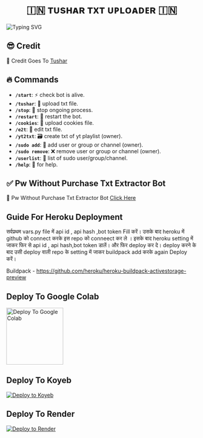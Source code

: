 <h1 align="center">
  🇮🇳 ᴛᴜsʜᴀʀ ᴛxᴛ ᴜᴘʟᴏᴀᴅᴇʀ 🇮🇳
</h1>

![Typing SVG](https://readme-typing-svg.herokuapp.com/?lines=Welcome+To+Txt+Uploader+Bot+!)

## 😎 Credit

🥳 Credit Goes To [Tushar](https://t.me/Tushar0125)

  
## 🔥 Commands

- **`/start`**: ⚡ check bot is alive.
- **`/tushar`**:  📁 upload txt file.
- **`/stop`**: 🛑 stop ongoing process.
- **`/restart`**: 🔮 restart the bot.
- **`/cookies`**: 🍪 upload cookies file.
- **`/e2t`**: 📝 edit txt file.
- **`/yt2txt`**: 🗃️ create txt of yt playlist (owner).
- **`/sudo add`**: 🎊 add user or group or channel (owner).
- **`/sudo remove`**: ❌ remove user or group or channel (owner).
- **`/userlist`**: 📜 list of sudo user/group/channel.
- **`/help`**: 🎉 for help.


## ✅ Pw Without Purchase Txt Extractor Bot

🥳 Pw Without Purchase Txt Extractor Bot [Click Here](https://t.me/PwTxtExtractorBot)
 

## Guide For Heroku Deployment 


सर्वप्रथम vars.py file में api id , api hash ,bot token Fill करें।
उसके बाद heroku में github को connect करके इस repo को conneect कर ले ।
इसके बाद heroku setting में जाकर फिर से api id , api hash,bot token डालें। और फिर deploy कर दे।
deploy करने के बाद उसी deploy वाली repo के setting में जाकर buildpack add करके again Deploy करें।

Buildpack - https://github.com/heroku/heroku-buildpack-activestorage-preview


## Deploy To Google Colab

<a href="https://colab.research.google.com/github/Soninkuwal/ADVANCE-TXT-kanha/blob/main/ADVANCE-TXT-kanha.ipynb" target="_blank">
  <img src="https://ashutoshgoswami24.github.io/Me/img/gc.png" alt="Deploy To Google Colab" style="width:150px;"/>
</a>

## Deploy To Koyeb

[![Deploy to Koyeb](https://www.koyeb.com/static/images/deploy/button.svg)](https://app.koyeb.com/deploy?name=advance-txt-uploader&repository=Tushar557845%2FADVANCE-TXT-UPLOADER&branch=main&builder=dockerfile&instance_type=free&instances_min=0&autoscaling_sleep_idle_delay=300&ports=8080%3Bhttp%3B%2F&hc_protocol%5B8080%5D=tcp&hc_grace_period%5B8080%5D=5&hc_interval%5B8080%5D=30&hc_restart_limit%5B8080%5D=3&hc_timeout%5B8080%5D=5&hc_path%5B8080%5D=%2F&hc_method%5B8080%5D=get)

## Deploy To Render

[![Deploy to Render](https://render.com/images/deploy-to-render-button.svg)](https://render.com/deploy?repo=https://github.com/Tushar557845/ADVANCE-TXT-UPLOADER)
